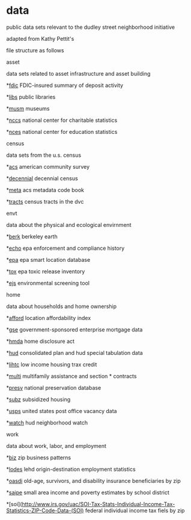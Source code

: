 # data
public data sets relevant to the dudley street neighborhood initiative

adapted from Kathy Pettit's 

file structure as follows

asset

data sets related to asset infrastructure and asset building

*[fdic](http://www2.fdic.gov/sod) FDIC-insured summary of deposit activity

*[libs](http://www.imls.gov/research/public_libraries_in_the_united_states_survey.aspx) public libraries	

*[musm](http://www.imls.gov/research/museum_universe_data_file.aspx) museums

*[nccs](http://nccs.urban.org/database/overview.cfm) national center for charitable statistics

*[nces](http://nces.ed.gov/surveys/SurveyGroups.asp?Group=1) national center for education statistics


census
	
data sets from the u.s. census

*[acs](http://www.census.gov/acs/www) american community survey

*[decennial](http://factfinder2.census.gov/faces/nav/jsf/pages/wc_dec.xhtml) decennial census

*[meta](https://raw.githubusercontent.com/dsni/data/master/census/meta) acs metadata code book

*[tracts](https://raw.githubusercontent.com/dsni/data/master/census/tracts) census tracts in the dvc

envt
	
data about the physical and ecological envirnment

*[berk](http://berkeleyearth.org/data) berkeley earth	

*[echo](http://echo.epa.gov/) epa enforcement and compliance history

*[epa](http://epa.gov/smartgrowth/smartlocationdatabase.htm) epa smart location database

*[tox](http://www.epa.gov/tri/) epa toxic release inventory

*[ejs](http://www.epa.gov/air/caaac/pdfs/ejscreen_102914.pdf) environmental screening tool

home 

data about households and home ownership

*[afford](http://www.locationaffordability.info/) location affordability index

*[gse](http://www.huduser.org/datasets/gse.html) government-sponsored enterprise mortgage data

*[hmda](http://www.ffiec.gov/hmda) home disclosure act

*[hud](http://www.huduser.org/datasets/cp.html) consolidated plan and hud special tabulation data

*[lihtc](http://lihtc.huduser.org) low income housing trax credit

*[multi](http://www.hud.gov/offices/hsg/mfh/exp/mfhdiscl.cfm) multifamily assistance and section * contracts

*[presv](http://www.preservationdatabase.org) national preservation database

*[subz](http://www.huduser.org/portal/datasets/assthsg.html) subsidized housing

*[usps](http://www.huduser.org/portal/datasets/usps.html) united states post office vacancy data

*[watch](https://entp.hud.gov/sfnw/public) hud neighborhood watch

work
	
data about work, labor, and employment

*[biz](http://www.census.gov/epcd/www/zbp_base.html) zip business patterns

*[lodes](http://lehd.ces.census.gov/data/) lehd origin-destination employment statistics

*[oasdi](http://www.ssa.gov/policy/docs/statcomps/oasdi_zip/index.html) old-age, survivors, and disability insurance beneficiaries by zip 

*[saipe](http://www.census.gov/did/www/saipe/) small area income and poverty estimates by school district

*[soi](http://www.irs.gov/uac/SOI-Tax-Stats-Individual-Income-Tax-Statistics-ZIP-Code-Data-(SOI) federal individual income tax fiels by zip

